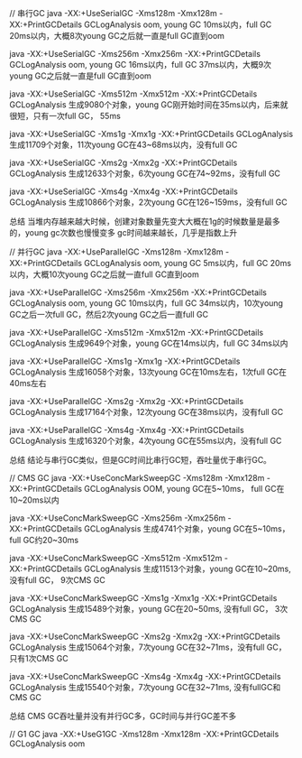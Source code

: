 // 串行GC
java -XX:+UseSerialGC -Xms128m -Xmx128m -XX:+PrintGCDetails GCLogAnalysis
oom, young GC 10ms以内，full GC 20ms以内，大概8次young GC之后就一直是full GC直到oom

java -XX:+UseSerialGC -Xms256m -Xmx256m -XX:+PrintGCDetails GCLogAnalysis
oom, young GC 16ms以内，full GC 37ms以内，大概9次young GC之后就一直是full GC直到oom

java -XX:+UseSerialGC -Xms512m -Xmx512m -XX:+PrintGCDetails GCLogAnalysis
生成9080个对象，young GC刚开始时间在35ms以内，后来就很短，只有一次full GC， 55ms

java -XX:+UseSerialGC -Xms1g -Xmx1g -XX:+PrintGCDetails GCLogAnalysis
生成11709个对象，11次young GC在43~68ms以内，没有full GC

java -XX:+UseSerialGC -Xms2g -Xmx2g -XX:+PrintGCDetails GCLogAnalysis
生成12633个对象，6次young GC在74~92ms，没有full GC

java -XX:+UseSerialGC -Xms4g -Xmx4g -XX:+PrintGCDetails GCLogAnalysis
生成10866个对象，2次young GC在126~159ms，没有full GC

总结
当堆内存越来越大时候，创建对象数量先变大大概在1g的时候数量是最多的，young gc次数也慢慢变多
gc时间越来越长，几乎是指数上升

// 并行GC
java -XX:+UseParallelGC -Xms128m -Xmx128m -XX:+PrintGCDetails GCLogAnalysis
oom, young GC 5ms以内，full GC 20ms以内，大概10次young GC之后就一直full GC直到oom

java -XX:+UseParallelGC -Xms256m -Xmx256m -XX:+PrintGCDetails GCLogAnalysis
oom, young GC 10ms以内，full GC 34ms以内，10次young GC之后一次full GC，然后2次young GC之后一直full GC

java -XX:+UseParallelGC -Xms512m -Xmx512m -XX:+PrintGCDetails GCLogAnalysis
生成9649个对象，young GC在14ms以内，full GC 34ms以内

java -XX:+UseParallelGC -Xms1g -Xmx1g -XX:+PrintGCDetails GCLogAnalysis
生成16058个对象，13次young GC在10ms左右，1次full GC在40ms左右

java -XX:+UseParallelGC -Xms2g -Xmx2g -XX:+PrintGCDetails GCLogAnalysis
生成17164个对象，12次young GC在38ms以内，没有full GC

java -XX:+UseParallelGC -Xms4g -Xmx4g -XX:+PrintGCDetails GCLogAnalysis
生成16320个对象，4次young GC在55ms以内，没有full GC

总结
结论与串行GC类似，但是GC时间比串行GC短，吞吐量优于串行GC。

// CMS GC
java -XX:+UseConcMarkSweepGC -Xms128m -Xmx128m -XX:+PrintGCDetails GCLogAnalysis
OOM, young GC在5~10ms， full GC在10~20ms以内

java -XX:+UseConcMarkSweepGC -Xms256m -Xmx256m -XX:+PrintGCDetails GCLogAnalysis
生成4741个对象，young GC在5~10ms，full GC约20~30ms

java -XX:+UseConcMarkSweepGC -Xms512m -Xmx512m -XX:+PrintGCDetails GCLogAnalysis
生成11513个对象，young GC在10~20ms, 没有full GC， 9次CMS GC

java -XX:+UseConcMarkSweepGC -Xms1g -Xmx1g -XX:+PrintGCDetails GCLogAnalysis
生成15489个对象，young GC在20~50ms, 没有full GC， 3次CMS GC

java -XX:+UseConcMarkSweepGC -Xms2g -Xmx2g -XX:+PrintGCDetails GCLogAnalysis
生成15064个对象，7次young GC在32~71ms，没有full GC，只有1次CMS GC

java -XX:+UseConcMarkSweepGC -Xms4g -Xmx4g -XX:+PrintGCDetails GCLogAnalysis
生成15540个对象，7次young GC在32~71ms, 没有fullGC和CMS GC

总结
CMS GC吞吐量并没有并行GC多，GC时间与并行GC差不多

// G1 GC
java -XX:+UseG1GC -Xms128m -Xmx128m -XX:+PrintGCDetails GCLogAnalysis
oom
